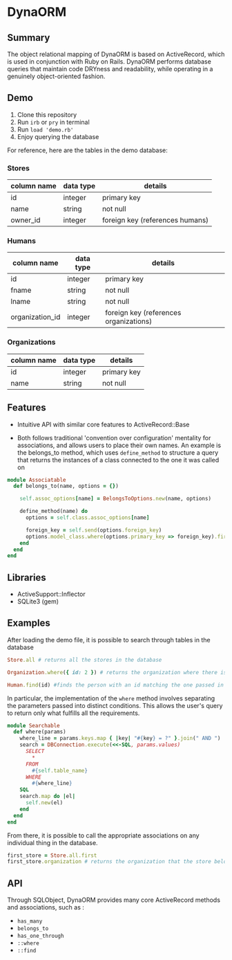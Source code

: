 # DynaORM

## Summary

The object relational mapping of DynaORM is based on ActiveRecord, which is used in conjunction with Ruby on Rails. DynaORM performs database queries that maintain code DRYness and readability, while operating in a genuinely object-oriented fashion.

## Demo

  1. Clone this repository
  2. Run `irb` or `pry` in terminal
  3. Run `load 'demo.rb'`
  4. Enjoy querying the database

For reference, here are the tables in the demo database:

### Stores

column name      | data type | details
-----------------|-----------|------------------------
id               | integer   | primary key
name             | string    | not null
owner_id         | integer   | foreign key (references humans)

### Humans

column name      | data type | details
-----------------|-----------|------------------------
id               | integer   | primary key
fname            | string    | not null
lname            | string    | not null
organization_id  | integer   | foreign key (references organizations)

### Organizations

column name      | data type | details
-----------------|-----------|------------------------
id               | integer   | primary key
name             | string    | not null

## Features

  * Intuitive API with similar core features to ActiveRecord::Base

  * Both follows traditional 'convention over configuration' mentality for associations, and allows users to place their own names. An example is the belongs_to method, which uses `define_method` to structure a query that returns the instances of a class connected to the one it was called on
  ```Ruby
  module Associatable
    def belongs_to(name, options = {})

      self.assoc_options[name] = BelongsToOptions.new(name, options)

      define_method(name) do
        options = self.class.assoc_options[name]

        foreign_key = self.send(options.foreign_key)
        options.model_class.where(options.primary_key => foreign_key).first
      end
    end
  end
  ```

## Libraries

  * ActiveSupport::Inflector
  * SQLite3 (gem)

## Examples

After loading the demo file, it is possible to search through tables in the database

```Ruby
Store.all # returns all the stores in the database

Organization.where({ id: 2 }) # returns the organization where there is a 2 in the id column

Human.find(id) #finds the person with an id matching the one passed in
```

In particular, the implementation of the `where` method involves separating the parameters passed into distinct conditions. This allows the user's query to return only what fulfills all the requirements.

```Ruby
module Searchable
  def where(params)
    where_line = params.keys.map { |key| "#{key} = ?" }.join(" AND ")
    search = DBConnection.execute(<<-SQL, params.values)
      SELECT
        *
      FROM
        #{self.table_name}
      WHERE
        #{where_line}
    SQL
    search.map do |el|
      self.new(el)
    end
  end
end
```
From there, it is possible to call the appropriate associations on any individual thing in the database.

```Ruby
first_store = Store.all.first
first_store.organization # returns the organization that the store belongs to, by means of a has_one_through association
```

## API

Through SQLObject, DynaORM provides many core ActiveRecord methods and associations, such as :

  * `has_many`
  * `belongs_to`
  * `has_one_through`
  * `::where`
  * `::find`
